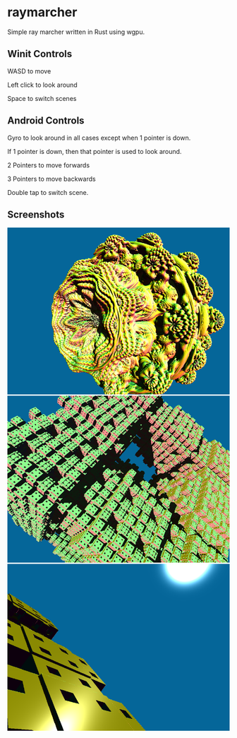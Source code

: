 # raymarcher
Simple ray marcher written in Rust using wgpu.

## Winit Controls
WASD to move

Left click to look around

Space to switch scenes

## Android Controls
Gyro to look around in all cases except when 1 pointer is down.

If 1 pointer is down, then that pointer is used to look around.

2 Pointers to move forwards

3 Pointers to move backwards

Double tap to switch scene.

## Screenshots

![](screenshots/Screenshot_20231129_200723.png)
![](screenshots/Screenshot_20231129_200753.png)
![](screenshots/Screenshot_20231129_200806.png)